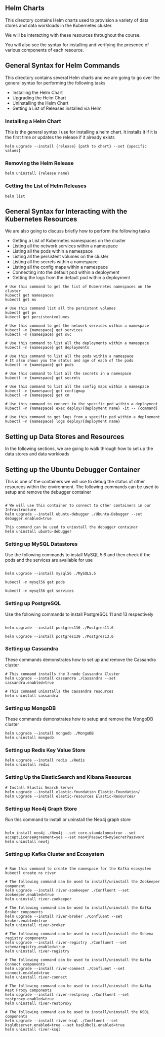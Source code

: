 ## Helm Charts

This directory contains Helm charts used to provision a variety of data stores and data workloads in the Kubernetes cluster.

We will be interacting with these resources throughout the course.

You will also see the syntax for installing and verifying the presence of various components of each resource.

## General Syntax for Helm Commands
This directory contains several Helm charts and we are going to go over the general syntax for performing the following tasks
- Installing the Helm Chart
- Upgrading the Helm Chart
- Uninstalling the Helm Chart
- Getting a List of Releases installed via Helm

### Installing a Helm Chart

This is the general syntax I use for installing a helm chart. It installs it if it is the first time or updates the release if it already exists

```shell
helm upgrade --install {release} {path to chart} --set {specific values}
```
### Removing the Helm Release

```shell
helm uninstall {release name}
```

### Getting the List of Helm Releases

```shell
helm list
```

## General Syntax for Interacting with the Kubernetes Resources
We are also going to discuss briefly how to perform the following tasks
- Getting a List of Kubernetes namespaces on the cluster
- Listing all the network services within a namespace
- Listing all the pods within a namespace
- Listing all the persistent volumes on the cluster
- Listing all the secrets within a namespace
- Listing all the config maps within a namespace
- Connecting into the default pod within a deployment
- Getting the logs from the default pod within a deployment


```shell
# Use this command to get the list of Kubernetes namespaces on the cluster 
kubectl get namespaces
kubectl get ns

# Use this command list all the persistent volumes
kubectl get pv
kubectl get persistentvolumes

# Use this command to get the network services within a namespace
kubectl -n {namespace} get services
kubectl -n {namespace} get svc

# Use this command to list all the deployments within a namespace
kubectl -n {namespace} get deployments

# Use this command to list all the pods within a namespace
# It also shows you the status and age of each of the pods
kubectl -n {namespace} get pods

# Use this command to list all the secrets in a namespace 
kubectl -n {namespace} get secrets

# Use this command to list all the config maps within a namespace
kubectl -n {namespace} get configmap
kubectl -n {namespace} get cm

# Use this command to connect to the specific pod within a deployment
kubectl -n {namespace} exec deploy/{deployment name} -it -- {command}

# Use this command to get logs from a specific pod within a deployment
kubectl -n {namespace} logs deploy/{deployment name}

```
## Setting up Data Stores and Resources
In the following sections, we are going to walk through how to set up the data stores and data workloads

## Setting up the Ubuntu Debugger Container

This is one of the containers we will use to debug the status of other resources within the environment.
The following commands can be used to setup and remove the debugger container 

```shell

# We will use this container to connect to other containers in our Infrastructure
helm upgrade --install ubuntu-debugger ./Ubuntu-Debugger --set debugger.enabled=true

This command can be used to uninstall the debugger container
helm uninstall ubuntu-debugger

```

### Setting up MySQL Datastores

Use the following commands to install MySQL 5.6 and then check if the pods and the services are available for use

```shell

helm upgrade --install mysql56 ./MySQL5.6

kubectl -n mysql56 get pods

kubectl -n mysql56 get services

```

### Setting up PostgreSQL

Use the following commands to install PostgreSQL 11 and 13 respectively

```shell

helm upgrade --install postgres116 ./Postgres11.6

helm upgrade --install postgres130 ./Postgres13.0

```

### Setting up Cassandra

These commands demonstrates how to set up and remove the Cassandra cluster

```shell
# This command installs the 3-node Cassandra Cluster
helm upgrade --install cassandra ./Cassandra --set cassandra.enabled=true

# This command uninstalls the cassandra resources
helm uninstall cassandra
```

### Setting up MongoDB

These commands demonstrates how to setup and remove the MongoDB cluster

```shell
helm upgrade --install mongodb ./MongoDB
helm uninstall mongodb
```

### Setting up Redis Key Value Store

```shell
helm upgrade --install redis ./Redis
helm uninstall redis

```

### Setting Up the ElasticSearch and Kibana Resources

```shell
# Install Elastic Search Server
helm upgrade --install elastic-foundation Elastic-Foundation/
helm upgrade --install elastic-resources Elastic-Resources/

```

### Setting up Neo4j Graph Store

Run this command to install or uninstall the Neo4j graph store

```shell

helm install neo4j ./Neo4j --set core.standalone=true --set acceptLicenseAgreement=yes --set neo4jPassword=mySecretPassword
helm uninstall neo4j

```


### Setting up Kafka Cluster and Ecosystem

```shell

# Run this command to create the namespace for the Kafka ecosystem
kubectl create ns river

# The following command can be used to install/uninstall the Zookeeper component
helm upgrade --install river-zookeeper ./Confluent --set zookeeper.enabled=true
helm uninstall river-zookeeper

# The following command can be used to install/uninstall the Kafka Broker components
helm upgrade --install river-broker ./Confluent --set broker.enabled=true
helm uninstall river-broker

# The following command can be used to install/uninstall the Schema registry components
helm upgrade --install river-registry ./Confluent --set schemaregistry.enabled=true
helm uninstall river-registry

# The following command can be used to install/uninstall the Kafka Connect components
helm upgrade --install river-connect ./Confluent --set connect.enabled=true
helm uninstall river-connect

# The following command can be used to install/uninstall the Kafka Rest Proxy components
helm upgrade --install river-restproxy ./Confluent --set restproxy.enabled=true
helm uninstall river-restproxy

# The following command can be used to install/uninstall the KSQL components
helm upgrade --install river-ksql ./Confluent --set ksqldbserver.enabled=true --set ksqldbcli.enabled=true
helm uninstall river-ksql

```

